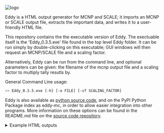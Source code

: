 ![logo](https://cerberusnuclear.com/wp-content/uploads/2020/10/EddyLinkedin.jpg)

Eddy is a HTML output generator for MCNP and SCALE; it imports an MCNP or SCALE output file, extracts the important data, and writes it to a user-friendly HTML file.

This repository contains the the executable version of Eddy. The exectuable itself is the 'Eddy_0.3.5.exe' file found in the top level Eddy folder. It can be run simply by double-clicking on this executable; GUI windows will then request an MCNP/SCALE file and a scaling factor.

Alternatively, Eddy can be run from the command line, and optional parameters can be given: 
the filename of the mcnp output file and a scaling factor to multiply tally resutls by.

General Command Line usage:

```bash
>> Eddy_0.3.5.exe [-h] [-o FILE] [-sf SCALING_FACTOR]
```

Eddy is also available as [python source code](https://github.com/Cerberus-Nuclear/.Eddy-Source), and on the PyPI Python Package index as eddy-mc, in order to allow easier integration into other programs. More information on these options can be found in the README.md file on the [source code repository](https://github.com/Cerberus-Nuclear/.Eddy-Source).

<details>
  <summary>Example HTML outputs</summary>
  <img src="https://cerberusnuclear.com/wp-content/uploads/2020/10/eddy-screen-shot-2.jpg" name="image-name">
  <img src="https://cerberusnuclear.com/wp-content/uploads/2020/10/Results_Summary-1.jpg" name="image-name">
  <img src="https://cerberusnuclear.com/wp-content/uploads/2020/10/Results_Stats-1.jpg" name="image-name">
  <img src="https://cerberusnuclear.com/wp-content/uploads/2020/10/WarningsComments.jpg" name="image-name">
  <img src="https://cerberusnuclear.com/wp-content/uploads/2020/10/particles-1.jpg" name="image-name">
</details>
